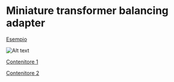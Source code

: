 Miniature transformer balancing adapter
==========

[Esempio](https://www.neutrik.com/en/product/na2m-j-tx)

![Alt text](https://www.fullcompass.com/common/products/original/97209.jpg)


[Contenitore 1](https://www.altinkaya.eu/diecast-enclosures/263-se-303-8698651112443.html)

[Contenitore 2](https://www.altinkaya.eu/diecast-enclosures/281-se-401.html)
